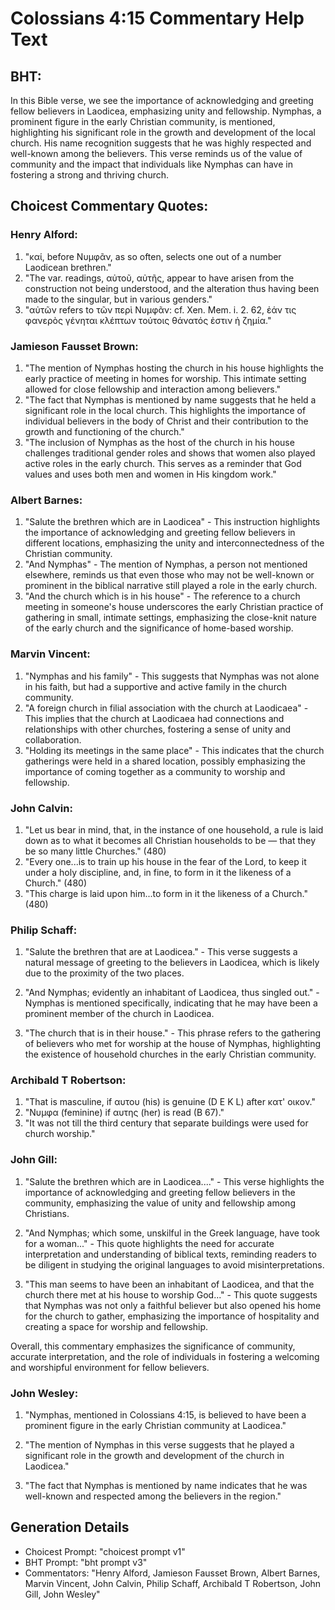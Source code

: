 # Colossians 4:15 Commentary Help Text

## BHT:
In this Bible verse, we see the importance of acknowledging and greeting fellow believers in Laodicea, emphasizing unity and fellowship. Nymphas, a prominent figure in the early Christian community, is mentioned, highlighting his significant role in the growth and development of the local church. His name recognition suggests that he was highly respected and well-known among the believers. This verse reminds us of the value of community and the impact that individuals like Nymphas can have in fostering a strong and thriving church.

## Choicest Commentary Quotes:
### Henry Alford:
1. "καί, before Νυμφᾶν, as so often, selects one out of a number Laodicean brethren."
2. "The var. readings, αὐτοῦ, αὐτῆς, appear to have arisen from the construction not being understood, and the alteration thus having been made to the singular, but in various genders."
3. "αὐτῶν refers to τῶν περὶ Νυμφᾶν: cf. Xen. Mem. i. 2. 62, ἐάν τις φανερὸς γένηται κλέπτων τούτοις θάνατός ἐστιν ἡ ζημία."

### Jamieson Fausset Brown:
1. "The mention of Nymphas hosting the church in his house highlights the early practice of meeting in homes for worship. This intimate setting allowed for close fellowship and interaction among believers."
2. "The fact that Nymphas is mentioned by name suggests that he held a significant role in the local church. This highlights the importance of individual believers in the body of Christ and their contribution to the growth and functioning of the church."
3. "The inclusion of Nymphas as the host of the church in his house challenges traditional gender roles and shows that women also played active roles in the early church. This serves as a reminder that God values and uses both men and women in His kingdom work."

### Albert Barnes:
1. "Salute the brethren which are in Laodicea" - This instruction highlights the importance of acknowledging and greeting fellow believers in different locations, emphasizing the unity and interconnectedness of the Christian community.
2. "And Nymphas" - The mention of Nymphas, a person not mentioned elsewhere, reminds us that even those who may not be well-known or prominent in the biblical narrative still played a role in the early church.
3. "And the church which is in his house" - The reference to a church meeting in someone's house underscores the early Christian practice of gathering in small, intimate settings, emphasizing the close-knit nature of the early church and the significance of home-based worship.

### Marvin Vincent:
1. "Nymphas and his family" - This suggests that Nymphas was not alone in his faith, but had a supportive and active family in the church community.
2. "A foreign church in filial association with the church at Laodicaea" - This implies that the church at Laodicaea had connections and relationships with other churches, fostering a sense of unity and collaboration.
3. "Holding its meetings in the same place" - This indicates that the church gatherings were held in a shared location, possibly emphasizing the importance of coming together as a community to worship and fellowship.

### John Calvin:
1. "Let us bear in mind, that, in the instance of one household, a rule is laid down as to what it becomes all Christian households to be — that they be so many little Churches." (480)
2. "Every one...is to train up his house in the fear of the Lord, to keep it under a holy discipline, and, in fine, to form in it the likeness of a Church." (480)
3. "This charge is laid upon him...to form in it the likeness of a Church." (480)

### Philip Schaff:
1. "Salute the brethren that are at Laodicea." - This verse suggests a natural message of greeting to the believers in Laodicea, which is likely due to the proximity of the two places.

2. "And Nymphas; evidently an inhabitant of Laodicea, thus singled out." - Nymphas is mentioned specifically, indicating that he may have been a prominent member of the church in Laodicea.

3. "The church that is in their house." - This phrase refers to the gathering of believers who met for worship at the house of Nymphas, highlighting the existence of household churches in the early Christian community.

### Archibald T Robertson:
1. "That is masculine, if αυτου (his) is genuine (D E K L) after κατ' οικον." 
2. "Νυμφα (feminine) if αυτης (her) is read (B 67)." 
3. "It was not till the third century that separate buildings were used for church worship."

### John Gill:
1. "Salute the brethren which are in Laodicea...." - This verse highlights the importance of acknowledging and greeting fellow believers in the community, emphasizing the value of unity and fellowship among Christians.

2. "And Nymphas; which some, unskilful in the Greek language, have took for a woman..." - This quote highlights the need for accurate interpretation and understanding of biblical texts, reminding readers to be diligent in studying the original languages to avoid misinterpretations.

3. "This man seems to have been an inhabitant of Laodicea, and that the church there met at his house to worship God..." - This quote suggests that Nymphas was not only a faithful believer but also opened his home for the church to gather, emphasizing the importance of hospitality and creating a space for worship and fellowship.

Overall, this commentary emphasizes the significance of community, accurate interpretation, and the role of individuals in fostering a welcoming and worshipful environment for fellow believers.

### John Wesley:
1. "Nymphas, mentioned in Colossians 4:15, is believed to have been a prominent figure in the early Christian community at Laodicea." 

2. "The mention of Nymphas in this verse suggests that he played a significant role in the growth and development of the church in Laodicea." 

3. "The fact that Nymphas is mentioned by name indicates that he was well-known and respected among the believers in the region."


## Generation Details
- Choicest Prompt: "choicest prompt v1"
- BHT Prompt: "bht prompt v3"
- Commentators: "Henry Alford, Jamieson Fausset Brown, Albert Barnes, Marvin Vincent, John Calvin, Philip Schaff, Archibald T Robertson, John Gill, John Wesley"

